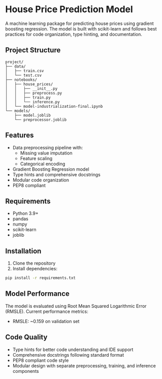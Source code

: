 # House Price Prediction Model

A machine learning package for predicting house prices using gradient boosting regression. The model is built with scikit-learn and follows best practices for code organization, type hinting, and documentation.

## Project Structure

```
project/
├── data/
│   ├── train.csv
│   └── test.csv
├── notebooks/
│   ├── house_prices/
│   │   ├── __init__.py
│   │   ├── preprocess.py
│   │   ├── train.py
│   │   └── inference.py
│   └── model-industrialization-final.ipynb
└── models/
    ├── model.joblib
    └── preprocessor.joblib
```

## Features

- Data preprocessing pipeline with:
  - Missing value imputation
  - Feature scaling
  - Categorical encoding
- Gradient Boosting Regression model
- Type hints and comprehensive docstrings
- Modular code organization
- PEP8 compliant

## Requirements

- Python 3.9+
- pandas
- numpy
- scikit-learn
- joblib

## Installation

1. Clone the repository
2. Install dependencies:
```bash
pip install -r requirements.txt
```

## Model Performance

The model is evaluated using Root Mean Squared Logarithmic Error (RMSLE). Current performance metrics:
- RMSLE: ~0.159 on validation set

## Code Quality

- Type hints for better code understanding and IDE support
- Comprehensive docstrings following standard format
- PEP8 compliant code style
- Modular design with separate preprocessing, training, and inference components
